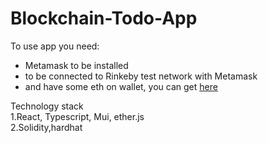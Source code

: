# Blockchain-Todo-App

To use app you need:
- Metamask to be installed
- to be connected to Rinkeby test network with Metamask
- and have some eth on wallet, you can get [here](https://faucets.chain.link/rinkeby)

Technology stack <br />
1.React, Typescript, Mui, ether.js <br />
2.Solidity,hardhat
